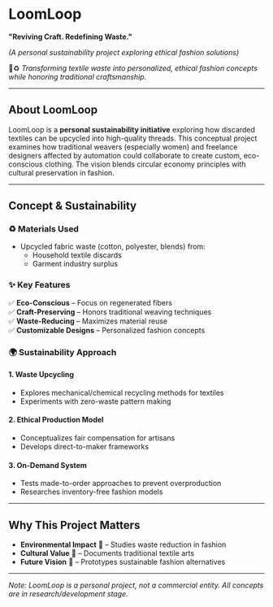 # **LoomLoop**  
**"Reviving Craft. Redefining Waste."**  

*(A personal sustainability project exploring ethical fashion solutions)*  

🌿♻️ *Transforming textile waste into personalized, ethical fashion concepts while honoring traditional craftsmanship.*  

---

## **About LoomLoop**  
LoomLoop is a **personal sustainability initiative** exploring how discarded textiles can be upcycled into high-quality threads. This conceptual project examines how traditional weavers (especially women) and freelance designers affected by automation could collaborate to create custom, eco-conscious clothing. The vision blends circular economy principles with cultural preservation in fashion.  

---

## **Concept & Sustainability**  

### **♻️ Materials Used**  
- Upcycled fabric waste (cotton, polyester, blends) from:  
  - Household textile discards  
  - Garment industry surplus  

### **✨ Key Features**  
✅ **Eco-Conscious** – Focus on regenerated fibers  
✅ **Craft-Preserving** – Honors traditional weaving techniques  
✅ **Waste-Reducing** – Maximizes material reuse  
✅ **Customizable Designs** – Personalized fashion concepts  

### **🌍 Sustainability Approach**  
#### **1. Waste Upcycling**  
- Explores mechanical/chemical recycling methods for textiles  
- Experiments with zero-waste pattern making  

#### **2. Ethical Production Model**  
- Conceptualizes fair compensation for artisans  
- Develops direct-to-maker frameworks  

#### **3. On-Demand System**  
- Tests made-to-order approaches to prevent overproduction  
- Researches inventory-free fashion models  

---

## **Why This Project Matters**  
- **Environmental Impact** 🌱 – Studies waste reduction in fashion  
- **Cultural Value** 🧵 – Documents traditional textile arts  
- **Future Vision** 👗 – Prototypes sustainable fashion alternatives  

---

*Note: LoomLoop is a personal project, not a commercial entity. All concepts are in research/development stage.*  
